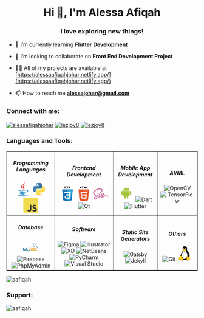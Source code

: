 <h1 align="center">Hi 👋, I'm Alessa Afiqah</h1>
<h3 align="center">I love exploring new things!</h3>

- 🌱 I’m currently learning **Flutter Development**

- 👯 I’m looking to collaborate on **Front End Development Project**

- 👨‍💻 All of my projects are available at [https://alessaafiqahjohar.netlify.app/](https://alessaafiqahjohar.netlify.app/)

- 📫 How to reach me **alessajohar@gmail.com**

<h3 align="left">Connect with me:</h3>
<p align="left">
<a href="https://my.linkedin.com/in/alessaafiqahjohar" target="blank"><img align="center" src="https://raw.githubusercontent.com/rahuldkjain/github-profile-readme-generator/master/src/images/icons/Social/linked-in-alt.svg" alt="alessafiqahjohar" height="30" width="40" /></a>
<a href="https://instagram.com/fykalessa" target="blank"><img align="center" src="https://raw.githubusercontent.com/rahuldkjain/github-profile-readme-generator/master/src/images/icons/Social/instagram.svg" alt="lezjoy8" height="30" width="40" /></a>
<a href="https://www.youtube.com/@lezjoy8" target="blank"><img align="center" src="https://raw.githubusercontent.com/rahuldkjain/github-profile-readme-generator/master/src/images/icons/Social/youtube.svg" alt="lezjoy8" height="30" width="40" /></a>
</p>

<h3 align="left">Languages and Tools:</h3>
<table border="1">
        <tbody>
            <tr>
                <td align="center">
                    <h5>Programming Languages</h5>                    
                    <img src="https://raw.githubusercontent.com/devicons/devicon/master/icons/java/java-original.svg" alt="Java" width="40" height="40">
                    <img src="https://raw.githubusercontent.com/devicons/devicon/master/icons/python/python-original.svg" alt="Python" width="40" height="40">
                    <img src="https://raw.githubusercontent.com/devicons/devicon/master/icons/javascript/javascript-original.svg" alt="JavaScript" width="40" height="40">
                </td>
                <td align="center">
                    <h5>Frontend Development</h5>
                    <img src="https://raw.githubusercontent.com/devicons/devicon/master/icons/css3/css3-original-wordmark.svg" alt="CSS3" width="40" height="40">
                    <img src="https://raw.githubusercontent.com/devicons/devicon/master/icons/html5/html5-original-wordmark.svg" alt="HTML5" width="40" height="40">
                    <img src="https://raw.githubusercontent.com/devicons/devicon/master/icons/sass/sass-original.svg" alt="Sass" width="40" height="40">
                    <img src="https://upload.wikimedia.org/wikipedia/commons/0/0b/Qt_logo_2016.svg" alt="Qt" width="40" height="40">
                </td>     
                <td align="center">
                    <h5>Mobile App Development</h5>               
                    <img src="https://raw.githubusercontent.com/devicons/devicon/master/icons/android/android-original-wordmark.svg" alt="Android" width="40" height="40">
                    <img src="https://www.vectorlogo.zone/logos/dartlang/dartlang-icon.svg" alt="Dart" width="40" height="40">
                    <img src="https://www.vectorlogo.zone/logos/flutterio/flutterio-icon.svg" alt="Flutter" width="40" height="40">
                </td>
                <td align="center">
                    <h5>AI/ML</h5>
                    <img src="https://www.vectorlogo.zone/logos/opencv/opencv-icon.svg" alt="OpenCV" width="40" height="40">
                    <img src="https://www.vectorlogo.zone/logos/tensorflow/tensorflow-icon.svg" alt="TensorFlow" width="40" height="40">
                </td>                         
            </tr>
            <tr>                
                <td align="center">
                    <h5>Database</h5>
                    <img src="https://raw.githubusercontent.com/devicons/devicon/master/icons/mysql/mysql-original-wordmark.svg" alt="MySQL" width="40" height="40">
                    <img src="https://www.vectorlogo.zone/logos/firebase/firebase-icon.svg" alt="Firebase" width="40" height="40">
                    <img src="https://upload.wikimedia.org/wikipedia/commons/thumb/4/4f/PhpMyAdmin_logo.svg/2560px-PhpMyAdmin_logo.svg.png" alt="PhpMyAdmin" width="40" height="40">
                </td>  
                <td align="center">
                    <h5>Software</h5>
                    <img src="https://www.vectorlogo.zone/logos/figma/figma-icon.svg" alt="Figma" width="40" height="40">
                    <img src="https://www.vectorlogo.zone/logos/adobe_illustrator/adobe_illustrator-icon.svg" alt="Illustrator" width="40" height="40">
                    <img src="https://upload.wikimedia.org/wikipedia/commons/thumb/c/c2/Adobe_XD_CC_icon.svg/800px-Adobe_XD_CC_icon.svg.png" alt="XD" width="40" height="40">  
                    <img src="https://upload.wikimedia.org/wikipedia/commons/thumb/9/98/Apache_NetBeans_Logo.svg/1776px-Apache_NetBeans_Logo.svg.png" alt="NetBeans" width="40" height="40"> 
                    <img src="https://upload.wikimedia.org/wikipedia/commons/thumb/1/1d/PyCharm_Icon.svg/1200px-PyCharm_Icon.svg.png" alt="PyCharm" width="40" height="40"> 
                    <img src="https://upload.wikimedia.org/wikipedia/commons/thumb/9/9a/Visual_Studio_Code_1.35_icon.svg/2048px-Visual_Studio_Code_1.35_icon.svg.png" alt="Visual Studio" width="40" height="40">                  
                </td>
                <td align="center">
                    <h5>Static Site Generators</h5>
                    <img src="https://www.vectorlogo.zone/logos/gatsbyjs/gatsbyjs-icon.svg" alt="Gatsby" width="40" height="40">
                    <img src="https://www.vectorlogo.zone/logos/jekyllrb/jekyllrb-icon.svg" alt="Jekyll" width="40" height="40">
                </td>
                <td align="center">      
                    <h5>Others</h5>
                    <img src="https://www.vectorlogo.zone/logos/git-scm/git-scm-icon.svg" alt="Git" width="40" height="40">
                    <img src="https://raw.githubusercontent.com/devicons/devicon/master/icons/linux/linux-original.svg" alt="Linux" width="40" height="40">
                </td>              
            </tr>          
        </tbody>
    </table>



<p align="left"><img src="https://github-readme-stats.vercel.app/api/top-langs?username=aafiqah&show_icons=true&locale=en&layout=compact" alt="aafiqah" /></p>

<h3 align="left">Support:</h3>
<p><a href="https://ko-fi.com/aafiqah"> <img align="left" src="https://cdn.ko-fi.com/cdn/kofi3.png?v=3" height="50" width="210" alt="aafiqah" /></a> </p>
